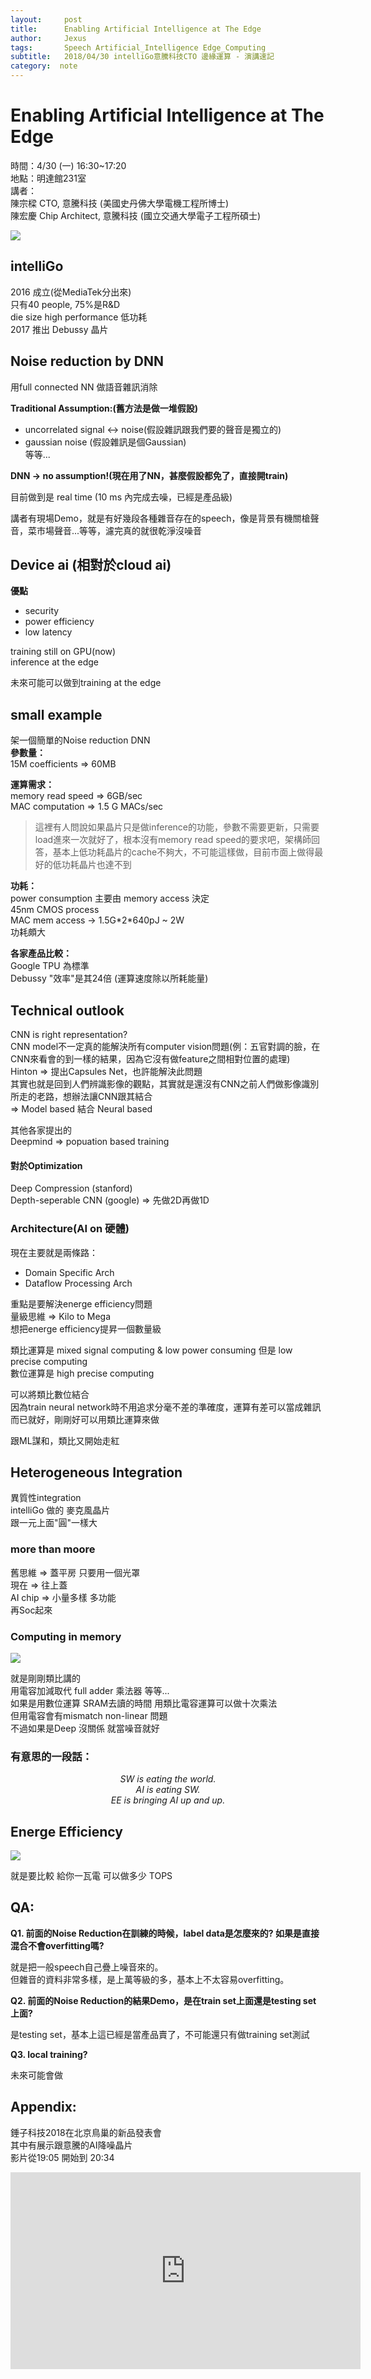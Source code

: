 ```yaml
---
layout:     post
title:      Enabling Artificial Intelligence at The Edge
author:     Jexus
tags: 		Speech Artificial_Intelligence Edge_Computing
subtitle:   2018/04/30 intelliGo意騰科技CTO 邊緣運算 - 演講速記
category:  note
---
```


Enabling Artificial Intelligence at The Edge
===
時間：4/30 (一) 16:30~17:20  
地點：明達館231室  
講者：  
陳宗樑 CTO, 意騰科技 (美國史丹佛大學電機工程所博士)  
陳宏慶 Chip Architect, 意騰科技 (國立交通大學電子工程所碩士)  

![](https://i.imgur.com/JtMZciK.png)


## intelliGo 
2016 成立(從MediaTek分出來)  
只有40 people, 75%是R&D  
die size high performance 低功耗  
2017 推出 Debussy 晶片   


## Noise reduction by DNN
用full connected NN 做語音雜訊消除  

**Traditional Assumption:(舊方法是做一堆假設)**  
- uncorrelated signal <-> noise(假設雜訊跟我們要的聲音是獨立的)  
- gaussian noise (假設雜訊是個Gaussian)  
等等...  

**DNN -> no assumption!(現在用了NN，甚麼假設都免了，直接開train)**

目前做到是 real time (10 ms 內完成去噪，已經是產品級)  

講者有現場Demo，就是有好幾段各種雜音存在的speech，像是背景有機關槍聲音，菜市場聲音...等等，濾完真的就很乾淨沒噪音  

## Device ai (相對於cloud ai)
**優點**
- security 
- power efficiency
- low latency

training still on GPU(now)  
inference at the edge  

未來可能可以做到training at the edge  

## small example  
架一個簡單的Noise reduction DNN  
**參數量：**  
15M coefficients => 60MB  

**運算需求：**   
memory read speed => 6GB/sec  
MAC computation => 1.5 G MACs/sec  
> 這裡有人問說如果晶片只是做inference的功能，參數不需要更新，只需要load進來一次就好了，根本沒有memory read speed的要求吧，架構師回答，基本上低功耗晶片的cache不夠大，不可能這樣做，目前市面上做得最好的低功耗晶片也達不到

**功耗：**  
power consumption 主要由 memory access 決定  
45nm CMOS process  
MAC mem access -> 1.5G\*2\*640pJ ~ 2W  
功耗頗大  

**各家產品比較：**  
Google TPU 為標準  
Debussy "效率"是其24倍 (運算速度除以所耗能量)  

## Technical outlook
CNN is right representation?  
CNN model不一定真的能解決所有computer vision問題(例：五官對調的臉，在CNN來看會的到一樣的結果，因為它沒有做feature之間相對位置的處理)  
Hinton => 提出Capsules Net，也許能解決此問題  
其實也就是回到人們辨識影像的觀點，其實就是還沒有CNN之前人們做影像識別所走的老路，想辦法讓CNN跟其結合  
=> Model based 結合 Neural based  

其他各家提出的  
Deepmind => popuation based training  

#### 對於Optimization
Deep Compression (stanford)  
Depth-seperable CNN (google) => 先做2D再做1D  

### Architecture(AI on 硬體)
現在主要就是兩條路：  
- Domain Specific Arch
- Dataflow Processing Arch

重點是要解決energe efficiency問題  
量級思維 => Kilo to Mega  
想把energe efficiency提昇一個數量級  

類比運算是 mixed signal computing & low power consuming 但是 low precise computing  
數位運算是 high precise computing  

可以將類比數位結合  
因為train neural network時不用追求分毫不差的準確度，運算有差可以當成雜訊而已就好，剛剛好可以用類比運算來做  

跟ML謀和，類比又開始走紅  
  

## Heterogeneous Integration
異質性integration  
intelliGo 做的 麥克風晶片   
跟一元上面"圓"一樣大  

### more than moore  
舊思維 => 蓋平房 只要用一個光罩  
現在 => 往上蓋  
AI chip => 小量多樣 多功能  
再Soc起來  

### Computing in memory
![](https://i.imgur.com/GkThcm2.jpg)

就是剛剛類比講的  
用電容加減取代 full adder 乘法器 等等...  
如果是用數位運算 SRAM去讀的時間 用類比電容運算可以做十次乘法  
但用電容會有mismatch non-linear 問題  
不過如果是Deep 沒關係 就當噪音就好  

### 有意思的一段話：

<center><i>SW is eating the world.</i></center>
<center><i>AI is eating SW.</i></center>
<center><i>EE is bringing AI up and up.</i></center>


## Energe Efficiency
![](https://i.imgur.com/U4lgxD6.jpg)

就是要比較 給你一瓦電 可以做多少 TOPS  

## QA:
**Q1. 前面的Noise Reduction在訓練的時候，label data是怎麼來的? 如果是直接混合不會overfitting嗎?**  

就是把一般speech自己疊上噪音來的。  
但雜音的資料非常多樣，是上萬等級的多，基本上不太容易overfitting。  

**Q2. 前面的Noise Reduction的結果Demo，是在train set上面還是testing set 上面?**  

是testing set，基本上這已經是當產品賣了，不可能還只有做training set測試  

**Q3. local training?**    

未來可能會做  

## Appendix:
錘子科技2018在北京鳥巢的新品發表會   
其中有展示跟意騰的AI降噪晶片  
影片從19:05 開始到 20:34  
<iframe width="560" height="315" src="https://www.youtube.com/embed/65Tw9xBhHP0?rel=0&amp;start=1145" frameborder="0" allow="autoplay; encrypted-media" allowfullscreen></iframe>
